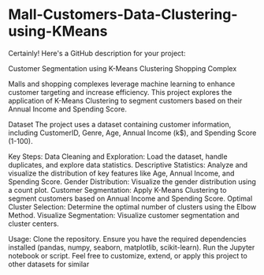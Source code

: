 # Mall-Customers-Data-Clustering-using-KMeans


Certainly! Here's a GitHub description for your project:

Customer Segmentation using K-Means Clustering
Shopping Complex

Malls and shopping complexes leverage machine learning to enhance customer targeting and increase efficiency. This project explores the application of K-Means Clustering to segment customers based on their Annual Income and Spending Score.


Dataset
The project uses a dataset containing customer information, including CustomerID, Genre, Age, Annual Income (k$), and Spending Score (1-100).

Key Steps:
Data Cleaning and Exploration: Load the dataset, handle duplicates, and explore data statistics.
Descriptive Statistics: Analyze and visualize the distribution of key features like Age, Annual Income, and Spending Score.
Gender Distribution: Visualize the gender distribution using a count plot.
Customer Segmentation: Apply K-Means Clustering to segment customers based on Annual Income and Spending Score.
Optimal Cluster Selection: Determine the optimal number of clusters using the Elbow Method.
Visualize Segmentation: Visualize customer segmentation and cluster centers.



Usage:
Clone the repository.
Ensure you have the required dependencies installed (pandas, numpy, seaborn, matplotlib, scikit-learn).
Run the Jupyter notebook or script.
Feel free to customize, extend, or apply this project to other datasets for similar 
